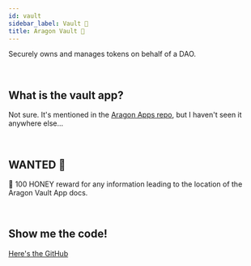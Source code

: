 ```yaml
---
id: vault
sidebar_label: Vault 🏦 
title: Aragon Vault 🏦
---
```


Securely owns and manages tokens on behalf of a DAO.

<br>

## What is the vault app?

Not sure. It's mentioned in the [Aragon Apps repo](https://github.com/aragon/aragon-apps/), but I haven't seen it anywhere else...

<br>

## WANTED 🤠

🍯 100 HONEY reward for any information leading to the location of the Aragon Vault App docs.

<br>

## Show me the code! 

[Here's the GitHub](https://github.com/aragon/aragon-apps/blob/master/apps/vault)

<br>


